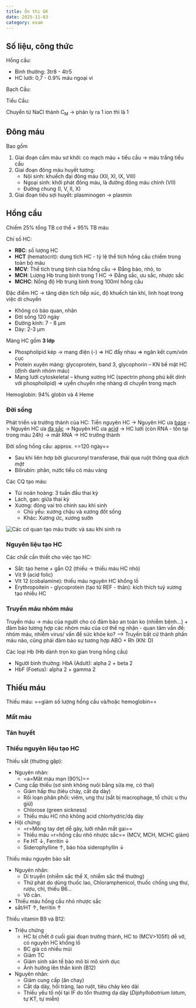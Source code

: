 ```yaml
---
title: Ôn thi GK
date: 2025-11-03
category: exam
---
```


## Số liệu, công thức

Hồng cầu:

- Bình thường: 3tr8 - 4tr5
- HC lưới: 0,7 - 0.9% máu ngoại vi

Bạch Cầu:

Tiểu Cầu:

Chuyển từ NaCl thành C<sub>M</sub> -> phân ly ra 1 ion thì là 1

## Đông máu

Bao gồm

1. Giai đoạn cầm máu sơ khởi: co mạch máu + tiểu cầu -> máu trắng tiểu cầu
2. Giai đoạn đông máu huyết tương:
    - Nội sinh: khuếch đại đông máu (XII, XI, IX, VIII)
    - Ngoại sinh: khởi phát đông máu, là đường đông máu chính (VII)
    - Đường chung (I, V, II, X)
3. Giai đoạn tiêu sợi huyết: plasminogen -> plasmin

## Hồng cầu

Chiếm 25% tổng TB cơ thể + 95% TB máu

Chỉ số HC:

- **RBC**: số lượng HC
- **HCT** (hematocrit): dung tích HC - tỷ lệ thể tích hồng cầu chiếm trong toàn bộ máu
- **MCV**: Thể tích trung bình của hồng cầu -> Đẳng bào, nhỏ, to
- **MCH**: Lượng Hb trung bình trong 1 HC -> Đẳng sắc, ưu sắc, nhược sắc
- **MCHC**: Nồng độ Hb trung bình trong 100ml hồng cầu

Đặc điểm HC -> tăng diện tích tiếp xúc, độ khuếch tán khí, linh hoạt trong việc di chuyển

- Không có bào quan, nhân
- Đời sống 120 ngày
- Đường kính: 7 - 8 μm
- Dày: 2-3 μm

Màng HC gồm **3 lớp**

- Phospholipid kép -> mang điện (-) => HC đẩy nhau => ngăn kết cụm/vón cục
- Protein xuyên màng: glycoprotein, band 3, glycophorin – KN bề mặt HC (định danh nhóm máu)
- Mạng lưới cytoskeletal – khung xương HC (spectrin phong phú kết dính với phospholipid) => uyển chuyển nhẹ nhàng di chuyển trong mạch

Hemoglobin: 94% globin và 4 Heme

### Đời sống

Phát triển và trưởng thành của HC: Tiền nguyên HC -> Nguyên HC ưa <u>base</u> -> Nguyên HC ưa <u>đa sắc</u> -> Nguyên HC ưa <u>acid</u> -> HC lưới (còn RNA - tồn tại trong máu 24h) -> mất RNA -> HC trưởng thành

Đời sống hồng cầu: approx. ==120 ngày==

- Sau khi liên hơp bởi glucuronyl transferase, thải qua ruột thông qua *dịch mật*
- Bilirubin: phân, nước tiểu có máu vàng

Các CQ tạo máu:

- Túi noãn hoàng: 3 tuần đầu thai kỳ
- Lách, gan: giữa thai kỳ
- Xương: đóng vai trò chính sau khi sinh
    - Chủ yếu: xương chậu và xương đốt sống
    - Khác: Xương ức, xương sườn

![Các cơ quan tạo máu trước và sau khi sinh ra](/y2/huyet-hoc/on-hematopoesis.svg)

### Nguyên liệu tạo HC

Các chất cần thiết cho việc tạo HC:

- Sắt: tạo heme + gắn O2 (thiếu -> thiếu máu HC nhỏ)
- Vit 9 (acid folic)
- VIt 12 (cobalamine): thiếu máu nguyên HC khổng lồ
- Erythropoitein - glycoprotein (tạo từ REF - thân): kích thích tuỷ xương tạo nhiều HC

### Truyền máu nhóm máu

Truyền máu -> máu của người cho có đảm bảo an toàn ko (nhiễm bệnh...) + đảm bảo tương hợp các
nhóm máu của cơ thể ng nhận - quan tâm vấn đề: nhóm máu, nhiễm virus/ vấn đề sức khỏe ko?
--> Truyền bất cứ thành phần máu nào, cũng phải đảm bảo sự tương hợp ABO + Rh (KN: D)

Các loại Hb (Hb dành trọn ko gian trong hồng cầu)

- Người bình thường: HbA (Adult): alpha 2 + beta 2
- HbF (Foetus): alpha 2 + gamma 2

## Thiếu máu

Thiếu máu: ==giảm số lượng hồng cầu và/hoặc hemoglobin==

### Mất máu

### Tán huyết

### Thiếu nguyên liệu tạo HC

Thiếu sắt (thường gặp):

- Nguyên nhân:
    - =a=Mất máu mạn (90%)==
- Cung cấp thiếu (sơ sinh không nuôi bằng sữa mẹ, có thai)
    - Giảm hấp thu (tiêu chảy, cắt dạ dày)
    - Rối loạn phân phối: viêm, ung thư (sắt bị macrophage, tổ chức u thu giử)
    - Chlorose (green sickness)
    - Thiếu máu HC nhỏ không acid chlorhydric/dạ dày
- Hội chứng:
    - =r=Móng tay dẹt dễ gãy, lưỡi nhẵn mất gai==
    - Thiếu máu =r=hồng cầu nhỏ nhược sắc==
(MCV, MCH, MCHC giảm)
    - Fe HT ↓, Ferritin ↓
    - Siderophylline ↑, bảo hòa siderophyllin ↓

Thiếu máu nguyên bào sắt

- Nguyên nhân:
  - Di truyền (nhiễm sắc thể X, nhiễm sắc thể thường)
  - Thứ phát do dùng thuốc lao, Chloramphenicol, thuốc chống ung thư, rượu, chì, thiếu B6...
  - Vô căn.
- Thiếu máu hồng cầu nhỏ nhược sắc
- sắt/HT ↑, ferritin ↑

Thiếu vitamin B9 và B12:

- Triệu chứng
  - HC bị chết ở cuối giai đoạn trưởng thành, HC to (MCV>105fl) dễ vỡ, có nguyên HC khổng lồ
  - BC già có nhiều múi
  - Giảm TC
  - Giảm sinh sản tế bào mô bì mô sinh dục
  - Ảnh hưởng lên thần kinh (B12)
- Nguyên nhân:
  - Giảm cung cấp (ăn chay)
  - Cắt dạ dày, hồi tràng, lao ruột, tiêu chảy kéo dài
  - Thiếu yếu tố nội tại IF do tổn thương dạ dày (*Diphyllobotrium latum*, tự KT, tự miễn)
